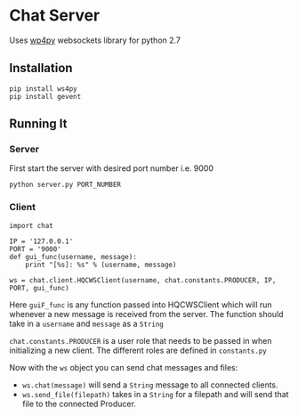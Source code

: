 # Chat Server
Uses [wp4py](https://ws4py.readthedocs.io/en/latest/) websockets library for python 2.7

## Installation
```
pip install ws4py
pip install gevent
```


## Running It
### Server
First start the server with desired port number i.e. 9000
```
python server.py PORT_NUMBER
```
<!-- ### Chat Window
Start the chat window
```
python ChatWindow.py
``` -->

### Client
```
import chat

IP = '127.0.0.1'
PORT = '9000'
def gui_func(username, message):
    print "[%s]: %s" % (username, message)

ws = chat.client.HQCWSClient(username, chat.constants.PRODUCER, IP, PORT, gui_func)
```
Here `guiF_func` is any function passed into HQCWSClient which will run whenever a new message is received from the server. The function should take in a `username` and `message` as a `String`

`chat.constants.PRODUCER` is a user role that needs to be passed in when initializing a new client. The different roles are defined in `constants.py`

Now with the `ws` object you can send chat messages and files:
* `ws.chat(message)` will send a `String` message to all connected clients.
* `ws.send_file(filepath)` takes in a `String` for a filepath and will send that file to the connected Producer.
